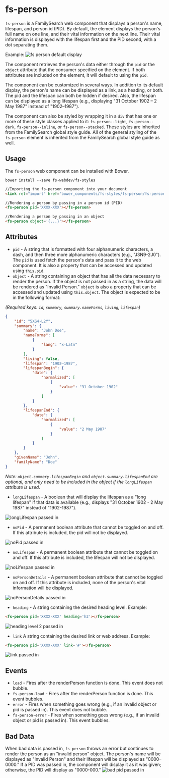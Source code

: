 # fs-person

`fs-person` is a FamilySearch web component that displays a person's name, lifespan, and person id (PID). By default, the element displays the person's full name on one line, and their vital information on the next line. Their vital information is displayed with the lifespan first and the PID second, with a dot separating them.

Example:
![fs person default display](http://i64.tinypic.com/33nj7l2.png)

The component retrieves the person's data either through the `pid` or the `object` attribute that the consumer specified on the element. If both attributes are included on the element, it will default to using the `pid`.

The component can be customized in several ways. In addition to its default display, the person's name can be displayed as a link, as a heading, or both. The pid and the lifespan can both be hidden if desired. Also, the lifespan can be displayed as a long lifespan (e.g., displaying "31 October 1902 – 2 May 1987" instead of "1902–1987").

The component can also be styled by wrapping it in a `div` that has one or more of these style classes applied to it: `fs-person--light`, `fs-person--dark`, `fs-person--inline`, or `fs-person--stacked`. These styles are inherited from the FamilySearch global style guide. All of the general styling of the `fs-person` element is inherited from the FamilySearch global style guide as well.

## Usage

The `fs-person` web component can be installed with Bower.
```
bower install --save fs-webdev/fs-styles
```

```html
//Importing the fs-person component into your document
<link rel="import" href="bower_components/fs-styles/fs-person/fs-person.html">

//Rendering a person by passing in a person id (PID)
<fs-person pid='XXXX-XXX'></fs-person>

//Rendering a person by passing in an object
<fs-person object='{...}'></fs-person>
```

## Attributes

* `pid` - A string that is formatted with four alphanumeric characters, a dash, and then three more alphanumeric characters (e.g., "J3N9-2J0"). The `pid` is used fetch the person's data and pass it to the web component. It is also a property that can be accessed and updated using `this.pid`.
* `object` - A string containing an object that has all the data necessary to render the person. If the object is not passed in as a string, the data will be rendered as "Invalid Person." `object` is also a property that can be accessed and updated using `this.object`. The object is expected to be in the following format:

*(Required keys: `id`, `summary`, `summary.nameForms`, `living`, `lifespan`)*
```json
{
	"id": "5XG4-L2Y",
	"summary": {
		"name": "John Doe",
		"nameForms": [
			{
				"lang": "x-Latn"
			}
		],
		"living": false,
		"lifespan": "1902–1987",
		"lifespanBegin": {
			"date": {
				"normalized": [
					{
						"value": "31 October 1902"
					}
				]
			}
		},
		"lifespanEnd": {
			"date": {
				"normalized": [
					{
						"value": "2 May 1987"
					}
				]
			}
		}
	},
	"givenName": "John",
	"familyName": "Doe"
}
```

*Note: `object.summary.lifespanBegin` and `object.summary.lifespanEnd` are optional, and only need to be included in the object if the `longLifespan` attribute is used.*

* `longLifespan` - A boolean that will display the lifespan as a "long lifespan" if that data is available (e.g., displays "31 October 1902 - 2 May 1987" instead of "1902-1987").

 ![longLifespan passed in](http://i67.tinypic.com/zkr1mt.png)
* `noPid` - A permanent boolean attribute that cannot be toggled on and off. If this attribute is included, the pid will not be displayed.

 ![noPid passed in](http://i67.tinypic.com/t69flj.png)
* `noLifespan` - A permanent boolean attribute that cannot be toggled on and off. If this attribute is included, the lifespan will not be displayed.

 ![noLifespan passed in](http://i63.tinypic.com/2rcydrq.png)
* `noPersonDetails` - A permanent boolean attribute that cannot be toggled on and off. If this attribute is included, none of the person's vital information will be displayed.

 ![noPersonDetails passed in](http://i65.tinypic.com/24nn33o.png)
* `heading` - A string containing the desired heading level. Example:
```html
<fs-person pid='XXXX-XXX' heading='h2'></fs-person>
```
 ![heading level 2 passed in](http://i64.tinypic.com/raztvn.png)
* `link` A string containing the desired link or web address. Example:
```html
<fs-person pid='XXXX-XXX' link='#'></fs-person>
```
 ![link passed in](http://i68.tinypic.com/2qmhhc9.png)
## Events
* `load` - Fires after the renderPerson function is done. This event does not bubble.
* `fs-person-load` - Fires after the renderPerson function is done. This event bubbles.
* `error` - Fires when something goes wrong  (e.g., if an invalid object or pid is passed in). This event does not bubble.
* `fs-person-error` - Fires when something goes wrong (e.g., if an invalid object or pid is passed in). This event bubbles.

## Bad Data

When bad data is passed in, `fs-person` throws an error but continues to render the person as an "invalid person" object. The person's name will be displayed as "Invalid Person" and their lifespan will be displayed as "0000–0000." If a PID was passed in, the component will display it as it was given; otherwise, the PID will display as "0000-000."
![bad pid passed in](http://i63.tinypic.com/oks661.png)
